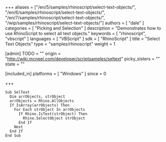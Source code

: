 +++
aliases = ["/en/5/samples/rhinoscript/select-text-objects/", "/en/6/samples/rhinoscript/select-text-objects/", "/en/7/samples/rhinoscript/select-text-objects/", "/wip/samples/rhinoscript/select-text-objects/"]
authors = [ "dale" ]
categories = [ "Picking and Selection" ]
description = "Demonstrates how to use RhinoScript to select all text objects."
keywords = [ "rhinoscript", "vbscript" ]
languages = [ "VBScript" ]
sdk = [ "RhinoScript" ]
title = "Select Text Objects"
type = "samples/rhinoscript"
weight = 1

[admin]
TODO = ""
origin = "http://wiki.mcneel.com/developer/scriptsamples/seltext"
picky_sisters = ""
state = ""

[included_in]
platforms = [ "Windows" ]
since = 0

+++

```vbnet
Sub SelText
  Dim arrObjects, strObject
  arrObjects = Rhino.AllObjects
  If IsArray(arrObjects) Then
    For Each strObject In arrObjects
      If Rhino.IsText(strObject) Then
        Rhino.SelectObject strObject
      End If
    Next
  End If
End Sub
```
